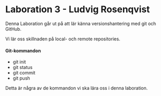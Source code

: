 # Laboration 3 - Ludvig Rosenqvist

Denna Laboration går ut på att lär känna versionshantering med git och GitHub.

Vi lär oss skillnaden på local- och remote repositories.

#### Git-kommandon
* git init
* git status
* git commit
* git push

Detta är några av de kommandon vi ska lära oss i denna laboration.

